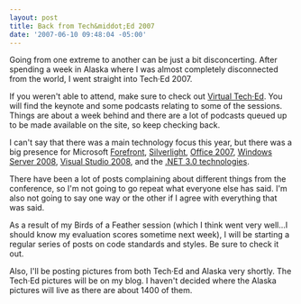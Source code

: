 ```yaml
---
layout: post
title: Back from Tech&middot;Ed 2007
date: '2007-06-10 09:48:04 -05:00'
---
```


Going from one extreme to another can be just a bit disconcerting. After spending a week in Alaska where I was almost completely disconnected from the world, I went straight into Tech·Ed 2007.

If you weren't able to attend, make sure to check out [Virtual Tech·Ed](http://www.virtualteched.com/Pages/default.aspx). You will find the keynote and some podcasts relating to some of the sessions. Things are about a week behind and there are a lot of podcasts queued up to be made available on the site, so keep checking back.

I can't say that there was a main technology focus this year, but there was a big presence for Microsoft [Forefront](http://www.microsoft.com/forefront/default.mspx), [Silverlight](http://www.microsoft.com/silverlight/default01.aspx), [Office 2007](http://office.microsoft.com/en-us/default.aspx), [Windows Server 2008](http://www.microsoft.com/windowsserver2008/default.mspx), [Visual Studio 2008](http://msdn2.microsoft.com/en-us/vstudio/aa700830.aspx), and the [.NET 3.0 technologies](http://www.microsoft.com/net/).

There have been a lot of posts complaining about different things from the conference, so I'm not going to go repeat what everyone else has said. I'm also not going to say one way or the other if I agree with everything that was said.

As a result of my Birds of a Feather session (which I think went very well...I should know my evaluation scores sometime next week), I will be starting a regular series of posts on code standards and styles. Be sure to check it out.

Also, I'll be posting pictures from both Tech·Ed and Alaska very shortly. The Tech·Ed pictures will be on my blog. I haven't decided where the Alaska pictures will live as there are about 1400 of them.
